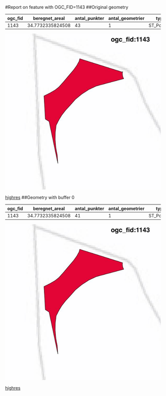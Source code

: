 #Report on feature with OGC_FID=1143
##Original geometry



| ogc_fid |  beregnet_areal  | antal_punkter | antal_geometrier |    type    |
|---------|------------------|---------------|------------------|------------|
|    1143 | 34.7732335824508 |            43 |                1 | ST_Polygon|
![geom](../images/1143_invalid.jpg)


[highres](https://raw.githubusercontent.com/Septima/herlev/master/images/1143_invalid.jpg)
##Geometry with buffer 0



| ogc_fid |  beregnet_areal  | antal_punkter | antal_geometrier |    type    |
|---------|------------------|---------------|------------------|------------|
|    1143 | 34.7732335824508 |            41 |                1 | ST_Polygon|
![geom](../images/1143_buffer0.jpg)


[highres](https://raw.githubusercontent.com/Septima/herlev/master/images/1143_buffer0_highres.jpg)
